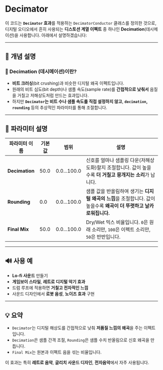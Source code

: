 # Decimator

이 코드는 **`Decimator` 효과**를 적용하는 `DecimatorConductor` 클래스를 정의한 것으로, 디지털 오디오에서 흔히 사용되는 **디스토션 계열 이펙트** 중 하나인 **Decimation**(데시메이션)을 사용합니다. 아래에서 설명하겠습니다:

---

## 🧠 개념 설명

### 📌 Decimation (데시메이션)이란?

* **비트 크러싱**(bit crushing)과 비슷한 디지털 왜곡 이펙트입니다.
* 원래의 비트 심도(bit depth)나 샘플 속도(sample rate)를 **간접적으로 낮춰서** 음질을 거칠고 저해상도처럼 만드는 효과입니다.
* 하지만 **`Decimator`는 비트 수나 샘플 속도를 직접 설정하지 않고**, **`decimation`, `rounding`** 등의 추상적인 파라미터를 통해 조절합니다.

---

## 🔧 파라미터 설명

| 파라미터 이름        | 기본값  | 범위          | 설명                                                                     |
| -------------- | ---- | ----------- | ---------------------------------------------------------------------- |
| **Decimation** | 50.0 | 0.0...100.0 | 신호를 얼마나 샘플링 다운(저해상도화)할지 조절합니다. 값이 높을수록 **더 거칠고 뭉개지는 소리**가 납니다.         |
| **Rounding**   | 0.0  | 0.0...100.0 | 샘플 값을 반올림하여 생기는 **디지털 왜곡의 느낌**을 조절합니다. 값이 높을수록 **왜곡이 더 뚜렷하고 날카로워집니다.** |
| **Final Mix**  | 50.0 | 0.0...100.0 | Dry/Wet 믹스 비율입니다. `0`은 원래 소리만, `100`은 이펙트 소리만, `50`은 반반입니다.            |

---

## 🔊 사용 예

* **Lo-fi 사운드** 만들기
* **게임보이 스타일**, **레트로 디지털 악기 효과**
* 드럼 루프에 적용하면 **거칠고 전자적인 느낌**
* 사운드 디자인에서 **로봇 음성**, **노이즈 효과** 구현

---

## 💡 요약

* `Decimator`는 디지털 해상도를 간접적으로 낮춰 **저품질 느낌의 왜곡**을 주는 이펙트입니다.
* `Decimation`은 샘플 간격 조절, `Rounding`은 샘플 수치 반올림으로 신호 왜곡을 만듭니다.
* `Final Mix`는 원본과 이펙트 음을 섞는 비율입니다.

이 효과는 특히 **레트로 음악**, **글리치 사운드 디자인**, **전자음악**에서 자주 사용됩니다.
